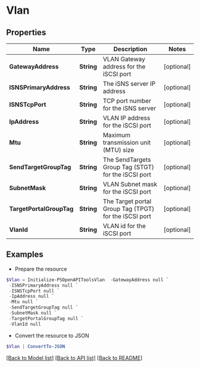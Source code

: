 # Vlan
## Properties

Name | Type | Description | Notes
------------ | ------------- | ------------- | -------------
**GatewayAddress** | **String** | VLAN Gateway address for the iSCSI port | [optional] 
**ISNSPrimaryAddress** | **String** | The iSNS server IP address | [optional] 
**ISNSTcpPort** | **String** | TCP port number for the iSNS server | [optional] 
**IpAddress** | **String** | VLAN IP address for the iSCSI port | [optional] 
**Mtu** | **String** | Maximum transmission unit (MTU) size | [optional] 
**SendTargetGroupTag** | **String** | The SendTargets Group Tag (STGT) for the iSCSI port | [optional] 
**SubnetMask** | **String** | VLAN Subnet mask for the iSCSI port | [optional] 
**TargetPortalGroupTag** | **String** | The Target portal Group Tag (TPGT) for the iSCSI port | [optional] 
**VlanId** | **String** | VLAN id for the iSCSI port | [optional] 

## Examples

- Prepare the resource
```powershell
$Vlan = Initialize-PSOpenAPIToolsVlan  -GatewayAddress null `
 -ISNSPrimaryAddress null `
 -ISNSTcpPort null `
 -IpAddress null `
 -Mtu null `
 -SendTargetGroupTag null `
 -SubnetMask null `
 -TargetPortalGroupTag null `
 -VlanId null
```

- Convert the resource to JSON
```powershell
$Vlan | ConvertTo-JSON
```

[[Back to Model list]](../README.md#documentation-for-models) [[Back to API list]](../README.md#documentation-for-api-endpoints) [[Back to README]](../README.md)

